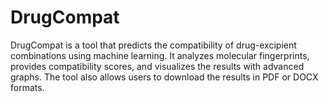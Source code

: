 # DrugCompat
DrugCompat is a tool that predicts the compatibility of drug-excipient combinations using machine learning. It analyzes molecular fingerprints, provides compatibility scores, and visualizes the results with advanced graphs. The tool also allows users to download the results in PDF or DOCX formats.
